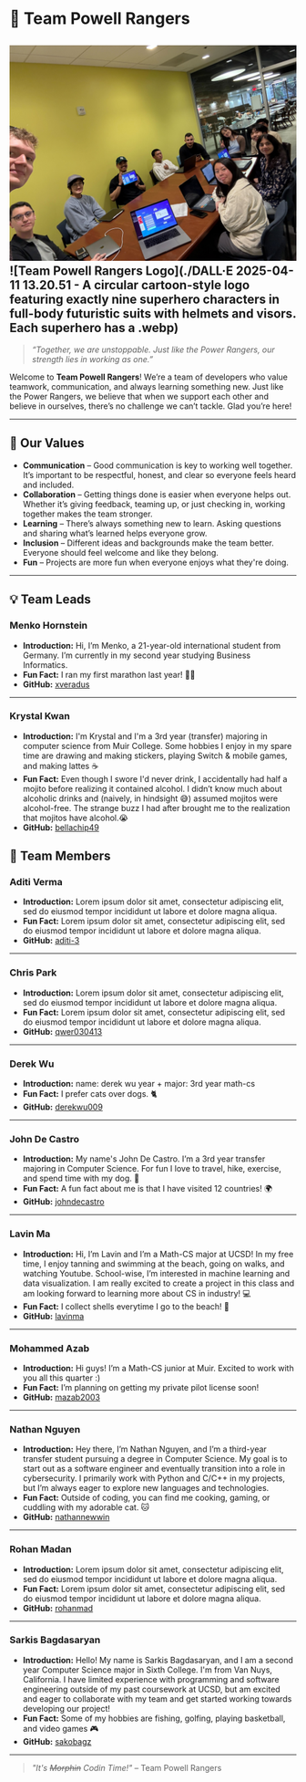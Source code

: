 
# 🚀 Team Powell Rangers
![Team 19 Group Picture](./IMG_3800.jpg)
![Team Powell Rangers Logo](./DALL·E 2025-04-11 13.20.51 - A circular cartoon-style logo featuring exactly nine superhero characters in full-body futuristic suits with helmets and visors. Each superhero has a .webp)
---
> *“Together, we are unstoppable. Just like the Power Rangers, our strength lies in working as one.”*  

Welcome to **Team Powell Rangers**! We’re a team of developers who value teamwork, communication, and always learning something new. Just like the Power Rangers, we believe that when we support each other and believe in ourselves, there’s no challenge we can’t tackle. Glad you’re here!

---

## 🎯 Our Values

- **Communication** – Good communication is key to working well together. It’s important to be respectful, honest, and clear so everyone feels heard and included.
- **Collaboration** – Getting things done is easier when everyone helps out. Whether it’s giving feedback, teaming up, or just checking in, working together makes the team stronger.
- **Learning** – There’s always something new to learn. Asking questions and sharing what’s learned helps everyone grow.
- **Inclusion** – Different ideas and backgrounds make the team better. Everyone should feel welcome and like they belong.
- **Fun** – Projects are more fun when everyone enjoys what they're doing.

---

## 💡 Team Leads

### Menko Hornstein
- **Introduction:** Hi, I’m Menko, a 21-year-old international student from Germany. I’m currently in my second year studying Business Informatics.
- **Fun Fact:** I ran my first marathon last year! 🏃‍♂️
- **GitHub:** [xveradus](https://xveradus.github.io/CSE-110/)

---

### Krystal Kwan
- **Introduction:** I'm Krystal and I'm a 3rd year (transfer) majoring in computer science from Muir College. Some hobbies I enjoy in my spare time are drawing and making stickers, playing Switch & mobile games, and making lattes ☕️
- **Fun Fact:** Even though I swore I'd never drink, I accidentally had half a mojito before realizing it contained alcohol. I didn’t know much about alcoholic drinks and (naively, in hindsight 😅) assumed mojitos were alcohol-free. The strange buzz I had after brought me to the realization that mojitos have alcohol.😭
- **GitHub:** [bellachip49](https://bellachip49.github.io/krystal-usr-page/)

## 👥 Team Members

###  Aditi Verma
- **Introduction:** Lorem ipsum dolor sit amet, consectetur adipiscing elit, sed do eiusmod tempor incididunt ut labore et dolore magna aliqua.
- **Fun Fact:** Lorem ipsum dolor sit amet, consectetur adipiscing elit, sed do eiusmod tempor incididunt ut labore et dolore magna aliqua.
- **GitHub:** [aditi-3](https://aditi-3.github.io/GitHub-Pages-project/)

---

###  Chris Park

- **Introduction:** Lorem ipsum dolor sit amet, consectetur adipiscing elit, sed do eiusmod tempor incididunt ut labore et dolore magna aliqua.
- **Fun Fact:** Lorem ipsum dolor sit amet, consectetur adipiscing elit, sed do eiusmod tempor incididunt ut labore et dolore magna aliqua.
- **GitHub:** [qwer030413](https://qwer030413.github.io/CSE110Review/)

---
###  Derek Wu

- **Introduction:** 
name: derek wu 
year + major: 3rd year math-cs
- **Fun Fact:** I prefer cats over dogs. 🐈
- **GitHub:** [derekwu009](https://derekwu009.github.io/github-pages/#my-user-page)

---
###  John De Castro

- **Introduction:** My name's John De Castro. I’m a 3rd year transfer majoring in Computer Science. For fun I love to travel, hike, exercise, and spend time with my dog. 🐶
- **Fun Fact:** A fun fact about me is that I have visited 12 countries! 🌍
- **GitHub:** [johndecastro](https://johndecastro.github.io/Github-User-Page/)

---
###  Lavin Ma

- **Introduction:** Hi, I’m Lavin and I’m a Math-CS major at UCSD! In my free time, I enjoy tanning and swimming at the beach, going on walks, and watching Youtube. School-wise, I’m interested in machine learning and data visualization. I am really excited to create a project in this class and am looking forward to learning more about CS in industry! 💻
- **Fun Fact:** I collect shells everytime I go to the beach! 🐚
- **GitHub:** [lavinma](https://lavinma.github.io/)

---
### Mohammed Azab

- **Introduction:** Hi guys! I’m a Math-CS junior at Muir. Excited to work with you all this quarter :)
- **Fun Fact:** I’m planning on getting my private pilot license soon!
- **GitHub:** [mazab2003](https://mazab2003.github.io/mazabCse110/##about-me)

---
### Nathan Nguyen

- **Introduction:** Hey there, I’m Nathan Nguyen, and I’m a third-year transfer student pursuing a degree in Computer Science. My goal is to start out as a software engineer and eventually transition into a role in cybersecurity. I primarily work with Python and C/C++ in my projects, but I’m always eager to explore new languages and technologies. 
- **Fun Fact:** Outside of coding, you can find me cooking, gaming, or cuddling with my adorable cat. 🐱
- **GitHub:** [nathannewwin](https://nathannewwin.github.io/CSE110Project/)

---
### Rohan Madan

- **Introduction:** Lorem ipsum dolor sit amet, consectetur adipiscing elit, sed do eiusmod tempor incididunt ut labore et dolore magna aliqua.
- **Fun Fact:** Lorem ipsum dolor sit amet, consectetur adipiscing elit, sed do eiusmod tempor incididunt ut labore et dolore magna aliqua.
- **GitHub:** [rohanmad](https://rohanmad.github.io/cse110lab1/)

---
### Sarkis Bagdasaryan

- **Introduction:** Hello! My name is Sarkis Bagdasaryan, and I am a second year Computer Science major in Sixth College. I'm from Van Nuys, California. I have limited experience with programming and software engineering outside of my past coursework at UCSD, but am excited and eager to collaborate with my team and get started working towards developing our project!
- **Fun Fact:**  Some of my hobbies are fishing, golfing, playing basketball, and video games 🎮
- **GitHub:** [sakobagz](https://sakobagz.github.io/Pages/)

---
> *"It's ~~Morphin~~ Codin Time!"* – Team Powell Rangers
